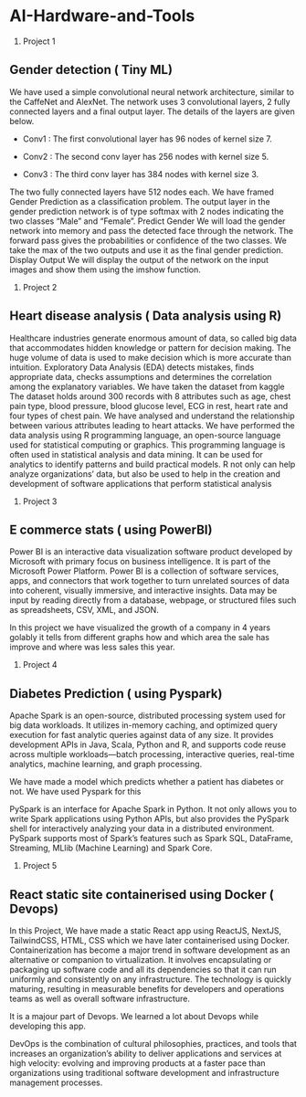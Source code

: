 # AI-Hardware-and-Tools

<!-- OL -->

1. Project 1

## Gender detection ( Tiny ML)

We have used a simple convolutional neural network architecture, similar to the CaffeNet and AlexNet. The network uses 3 convolutional layers, 2 fully connected layers and a final output layer. The details of the layers are given below.

<!-- UL -->

- Conv1 : The first convolutional layer has 96 nodes of kernel size 7.

- Conv2 : The second conv layer has 256 nodes with kernel size 5.

- Conv3 : The third conv layer has 384 nodes with kernel size 3.

The two fully connected layers have 512 nodes each.
We have framed Gender Prediction as a classification problem. The output layer in the gender prediction network is of type softmax with 2 nodes indicating the two classes “Male” and “Female”.
Predict Gender
We will load the gender network into memory and pass the detected face through the network. The forward pass gives the probabilities or confidence of the two classes. We take the max of the two outputs and use it as the final gender prediction.
Display Output
We will display the output of the network on the input images and show them using the imshow function.

1. Project 2

## Heart disease analysis ( Data analysis using R)

Healthcare industries generate enormous amount of data, so called big data that accommodates hidden knowledge or pattern for decision making. The huge volume of data is used to make decision which is more accurate than intuition. Exploratory Data Analysis (EDA) detects mistakes, finds appropriate data, checks assumptions and determines the correlation among the explanatory variables.
We have taken the dataset from kaggle
The dataset holds around 300 records with 8 attributes such as age, chest pain type, blood pressure, blood glucose level, ECG in rest, heart rate and four types of chest pain.
We have analysed and understand the relationship between various attributes leading to heart attacks.
We have performed the data analysis using R programming language, an open-source language used for statistical computing or graphics. This programming language is often used in statistical analysis and data mining. It can be used for analytics to identify patterns and build practical models. R not only can help analyze organizations’ data, but also be used to help in the creation and development of software applications that perform statistical analysis

1. Project 3

## E commerce stats ( using PowerBI)

Power BI is an interactive data visualization software product developed by Microsoft with primary focus on business intelligence. It is part of the Microsoft Power Platform. Power BI is a collection of software services, apps, and connectors that work together to turn unrelated sources of data into coherent, visually immersive, and interactive insights. Data may be input by reading directly from a database, webpage, or structured files such as spreadsheets, CSV, XML, and JSON.

In this project we have visualized the growth of a company in 4 years golably it tells from different graphs how and which area the sale has improve and where was less sales this year.

1. Project 4

## Diabetes Prediction ( using Pyspark)

Apache Spark is an open-source, distributed processing system used for big data workloads. It utilizes in-memory caching, and optimized query execution for fast analytic queries against data of any size. It provides development APIs in Java, Scala, Python and R, and supports code reuse across multiple workloads—batch processing, interactive queries, real-time analytics, machine learning, and graph processing.

We have made a model which predicts whether a patient has diabetes or not. We have used Pyspark for this

PySpark is an interface for Apache Spark in Python. It not only allows you to write Spark applications using Python APIs, but also provides the PySpark shell for interactively analyzing your data in a distributed environment. PySpark supports most of Spark’s features such as Spark SQL, DataFrame, Streaming, MLlib (Machine Learning) and Spark Core.

1. Project 5

## React static site containerised using Docker ( Devops)

In this Project, We have made a static React app using ReactJS, NextJS, TailwindCSS, HTML, CSS which we have later containerised using Docker.
Containerization has become a major trend in software development as an alternative or companion to virtualization. It involves encapsulating or packaging up software code and all its dependencies so that it can run uniformly and consistently on any infrastructure. The technology is quickly maturing, resulting in measurable benefits for developers and operations teams as well as overall software infrastructure.

It is a majour part of Devops. We learned a lot about Devops while developing this app.

DevOps is the combination of cultural philosophies, practices, and tools that increases an organization’s ability to deliver applications and services at high velocity: evolving and improving products at a faster pace than organizations using traditional software development and infrastructure management processes.
